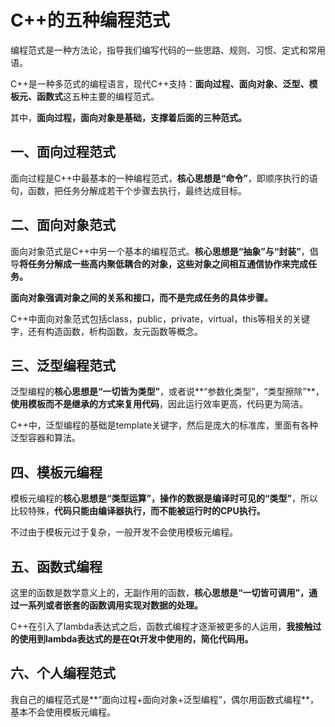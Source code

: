 # C++的五种编程范式

编程范式是一种方法论，指导我们编写代码的一些思路、规则、习惯、定式和常用语。

C++是一种多范式的编程语言，现代C++支持：**面向过程、面向对象、泛型、模板元、函数式**这五种主要的编程范式。

其中，**面向过程，面向对象是基础，支撑着后面的三种范式。**

## 一、面向过程范式

面向过程是C++中最基本的一种编程范式，**核心思想是“命令”**，即顺序执行的语句，函数，把任务分解成若干个步骤去执行，最终达成目标。



## 二、面向对象范式

面向对象范式是C++中另一个基本的编程范式。**核心思想是“抽象”与“封装”**，倡导**将任务分解成一些高内聚低耦合的对象，这些对象之间相互通信协作来完成任务。**

**面向对象强调对象之间的关系和接口，而不是完成任务的具体步骤。**

C++中面向对象范式包括class，public，private，virtual，this等相关的关键字，还有构造函数，析构函数，友元函数等概念。



## 三、泛型编程范式

泛型编程的**核心思想是“一切皆为类型”**，或者说**“参数化类型”，“类型擦除”**，**使用模板而不是继承的方式来复用代码**，因此运行效率更高，代码更为简洁。

C++中，泛型编程的基础是template关键字，然后是庞大的标准库，里面有各种泛型容器和算法。



## 四、模板元编程

模板元编程的**核心思想是“类型运算”，操作的数据是编译时可见的“类型”**，所以比较特殊，**代码只能由编译器执行，而不能被运行时的CPU执行。**

不过由于模板元过于复杂，一般开发不会使用模板元编程。



## 五、函数式编程

这里的函数是数学意义上的，无副作用的函数，**核心思想是“一切皆可调用”，通过一系列或者嵌套的函数调用实现对数据的处理。**

C++在引入了lambda表达式之后，函数式编程才逐渐被更多的人运用，**我接触过的使用到lambda表达式的是在Qt开发中使用的，简化代码用。**



## 六、个人编程范式

我自己的编程范式是**“面向过程+面向对象+泛型编程”，偶尔用函数式编程**，基本不会使用模板元编程。
